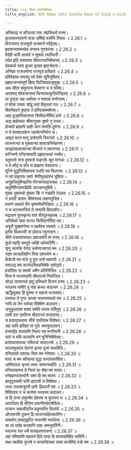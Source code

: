 ```yaml
---
title: ०२६ सीता-रामयोर्संवादः
title_english: 026 Rama lets Seetha know of King s wish

---
```



  
अभिवाद्य च कौसल्यां रामः संप्रस्थितो वनम्।  
कृतस्वस्त्ययनो मात्रा धर्मिष्ठे वर्त्मनि स्थितः ॥ 2.26.1 ॥   
विराजयन् राजसुतो राजमार्गं नरैर्वृतम्।  
हृदयान्याममन्थेव जनस्य गुणवत्तया ॥ 2.26.2 ॥   
वैदेही चापि तत्सर्वं न शुश्राव तपस्विनी।  
तदेव हृदि तस्याश्च यौवराज्याभिषेचनम् ॥ 2.26.3 ॥   
देवकार्यं स्वयं कृत्वा कृत्ज्ञा हृष्टचेतना।  
अभिज्ञा राजधर्माणां राजपुत्रं प्रतीक्षते ॥ 2.26.4 ॥   
प्रविवेशाथ रामस्तु स्वं वेश्म सुविभूषितम्।  
प्रहृष्टजनसम्पूर्णं ह्रिया किञ्चिदवाङ्मुखः ॥ 2.26.5 ॥   
अथ सीता समुत्पत्य वेपमाना च तं पतिम्।  
अपश्यत् शोकसन्तप्तं चिन्ताव्याकुलितेन्द्रियम् ॥ 2.26.6 ॥   
तां दृष्ट्वा सह धर्मात्मा न शशाक मनोगतम्।  
तं शोकं राघवः सोढुं ततो विवृततां गतः ॥ 2.26.7 ॥   
विवर्णवदनं दृष्ट्वा तं प्रस्विन्नममर्षणम्।  
आह दुःखाभिसन्तप्ता किमिदानीमिदं प्रभो ॥ 2.26.8 ॥   
अद्य बार्हस्पतः श्रीमानुक्तः पुष्यो नु राघव।  
प्रोच्यते ब्राह्मणैः प्राज्ञैः केन त्वमसि दुर्मनाः ॥ 2.26.9 ॥   
न ते शतशलाकेन जलफेननिभेन च।  
आवृतं वदनं वल्गु छत्रेणापि विराजते ॥ 2.26.10 ॥   
व्यजनाभ्यां च मुख्याभ्यां शतपत्रनिभेक्षणम्।  
चन्द्रहंसप्रकाशाभ्यां वीज्यते न तवाननम् ॥ 2.26.11 ॥   
वाग्ग्मिनो वन्दिनश्चापि प्रहृष्टास्त्वां नरर्षभ।  
स्तुवन्तो नात्र दृश्यन्ते मङ्गलैः सूत मागधाः ॥ 2.26.12 ॥   
न ते क्षौद्रं च दधि च ब्राह्मणा वेदपारगाः।  
मूर्ध्नि मूर्द्धाभिषिक्तस्य दधति स्म विधानतः ॥ 2.26.13 ॥   
न त्वां प्रकृतयः सर्वाः श्रेणीमुख्याश्च भूषिताः।  
अनुव्रजितुमिच्छन्ति पौरजानपदास्तथा ॥ 2.26.14 ॥   
चतुर्भिर्वेगसम्पन्नैर्हयैः काञ्चनभूषितैः।  
मुख्यः पुष्यरथो युक्ताः किं न गच्छति तेऽग्रतः ॥ 2.26.15 ॥   
न हस्ती चाग्रतः श्रीमांस्तव लक्षणपूजितः।  
प्रयाणे लक्ष्यते वीर कृष्णमेघगिरिप्रभः ॥ 2.26.16 ॥   
न च काञ्चनचित्रं ते पश्यामि प्रियदर्शन।  
भद्रासनं पुरस्कृत्य यातं वीरपुरस्कृतम् ॥ 2.26.17 ॥   
अभिषेको यथा सज्जः किमिदानीमिदं तव।  
अपूर्वो मुखवर्णश्च न प्रहर्षश्च लक्ष्यते ॥ 2.26.18 ॥   
इतीव विलपन्तीं तां प्रोवाच रघुनन्दनः।  
सीते तत्रभवांस्तातः प्रव्राजयति मां वनम् ॥ 2.26.19 ॥   
कुले महति सम्भूते धर्मज्ञे धर्मचारिणि।  
श्रृणु जानकि येनेदं क्रमेणाभ्यागतं मम ॥ 2.26.20 ॥   
राज्ञा सत्यप्रतिज्ञेन पित्रा दशरथेन च।  
कैकेय्यै मम मात्रे तु पुरा दत्तौ महावरौ ॥ 2.26.21 ॥   
तयाऽद्य मम सज्जेऽस्मिन्नभिषेके नृपोद्यते।  
प्रचोदितः स समयो धर्मेण प्रतिनिर्जितः ॥ 2.26.22 ॥   
पित्रा मे भरतश्चापि यौवराज्ये नियोजितः।  
सोऽहं त्वामागतो द्रष्टुं प्रस्थितो विजनं वनम् ॥ 2.26.23 ॥   
भरतस्य समीपे तु नाहं कथ्यः कदाचन ॥ 2.26.24 ॥   
ऋद्धियुक्ता हि पुरुषा न सहन्ते परस्तवम्।  
तस्मान्न ते गुणाः कथ्या भरतस्याग्रतो मम ॥ 2.26.25 ॥   
नापि त्वं तेन भर्तव्या विशेषेण कदाचन।  
अनुकूलतया शक्यं समीपे त्वस्य वर्तितुम् ॥ 2.26.26 ॥   
तस्मै दत्तं नृपतिना यौवराज्यं सनातनम्।  
स प्रसाद्यस्त्वया सीते नृपतिश्च विशेषतः ॥ 2.26.27 ॥   
अहं चापि प्रतिज्ञां तां गुरोः समनुपालयन्।  
वनमद्यैव यास्यामि स्थिरा भव मनस्विनी ॥ 2.26.28 ॥   
याते च मयि कल्याणि वनं मुनिनिषेवितम्।  
व्रतोपवासपरया भवितव्यं त्वयाऽनघे ॥ 2.26.29 ॥   
काल्यमुत्थाय देवानां कृत्वा पूजां यथाविधि।  
वन्दितव्यो दशरथः पिता मम नरेश्वरः ॥ 2.26.30 ॥   
माता च मम कौसल्या वृद्धा सन्तापकर्शिता।  
धर्ममेवाग्रतः कृत्वा त्वत्तः सम्मानमर्हति ॥ 2.26.31 ॥   
वन्दितव्याश्च ते नित्यं याः शेषा मम मातरः।  
स्नेहप्रणयसम्भोगैः समा हि मम मातरः ॥ 2.26.32 ॥   
भ्रातृपुत्रसमौ चापि द्रष्टव्यौ च विशेषतः।  
त्वया भरतशत्रुघ्नौ प्राणैः प्रियतरौ मम ॥ 2.26.33 ॥   
विप्रिपवयं न च कर्त्तव्यं भरतस्य कदाचन।  
स हि राजा प्रभुश्चैव देशस्य च कुलस्य च ॥ 2.26.34 ॥   
आराधिता हि शीलेन प्रयत्नैश्चोपसेविताः।  
राजानः सम्प्रसीदन्ति प्रकुप्यन्ति विपर्यये ॥ 2.26.35 ॥   
औरसानपि पुत्रान् हि त्यजन्त्यहितकारिणः।  
समर्थान् सम्प्रगृह्णन्ति जनानपि नराधिपाः ॥ 2.26.36 ॥   
सा त्वं वसेह कल्याणि राज्ञः समनुवर्तिनी।  
भरतस्य रता धर्मे सत्यव्रतपरायणा ॥ 2.26.37 ॥   
अहं गमिष्यामि महावनं प्रिये त्वया हि वस्तव्यमिहैव भामिनि।  
यथा व्यलीकं कुरुषे न कस्यचित्तथा त्वया कार्यमिदं वचो मम ॥ 2.26.38 ॥   